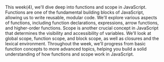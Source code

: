 This week(4), we'll dive deep into functions and scope in JavaScript. Functions are one of the fundamental building blocks of JavaScript, allowing us to write reusable, modular code. We'll explore various aspects of functions, including function declarations, expressions, arrow functions, and higher-order functions.
Scope is another crucial concept in JavaScript that determines the visibility and accessibility of variables. We'll look at global scope, function scope, and block scope, as well as closures and the lexical environment.
Throughout the week, we'll progress from basic function concepts to more advanced topics, helping you build a solid understanding of how functions and scope work in JavaScript.